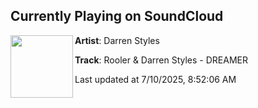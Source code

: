 ## Currently Playing on SoundCloud

[<img align="left" width="100" src="https://i1.sndcdn.com/artworks-EbdIdtcbFIhW3olY-8nIwKA-t500x500.png">](https://soundcloud.com/darren-styles/rooler-darren-styles-dreamer?in=saxurn/sets/dino-wind)

**Artist**: Darren Styles 

**Track**: Rooler & Darren Styles - DREAMER

Last updated at 7/10/2025, 8:52:06 AM
